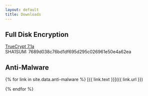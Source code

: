 ```yaml
---
layout: default
title: Downloads
---
```

## Full Disk Encryption

[TrueCrypt 7.1a](/downloads/TrueCrypt_Setup_7.1a.exe)  
SHA1SUM: 7689d038c76bd1df695d295c026961e50e4a62ea

## Anti-Malware

{% for link in site.data.anti-malware %}
[{{ link.text }}]({{ link.url }})

{% endfor %}
